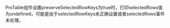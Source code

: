 ProTable组件设置preserveSelectedRowKeys为true时，打印selectedRows值为undefined，可能是由于selectedRowKeys未正确设置或者selectedRows事件未处理。
